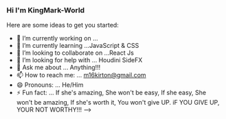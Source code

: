 ### Hi I'm KingMark-World 





Here are some ideas to get you started:

- 🔭 I’m currently working on ... 
- 🌱 I’m currently learning ...JavaScript & CSS
- 👯 I’m looking to collaborate on ...React Js
- 🤔 I’m looking for help with ... Houdini SideFX
- 💬 Ask me about ... Anything!!!
- 📫 How to reach me: ... m16kirton@gmail.com  
- 😄 Pronouns: ... He/Him
- ⚡ Fun fact: ... If she's amazing, She won't be easy, If she easy, She won't be amazing, If she's worth it, You won't give UP. iF YOU GIVE UP, YOUR NOT WORTHY!!!
-->
